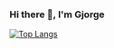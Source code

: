 ### Hi there 👋, I'm Gjorge

<!--
**GjorgeGajdov/GjorgeGajdov** is a ✨ _special_ ✨ repository because its `README.md` (this file) appears on your GitHub profile.

Here are some ideas to get you started:

- 🔭 I’m currently working on ...
- 🌱 I’m currently learning ...
- 👯 I’m looking to collaborate on ...
- 🤔 I’m looking for help with ...
- 💬 Ask me about ...
- 📫 How to reach me: ...
- 😄 Pronouns: ...
- ⚡ Fun fact: ...
-->

[![Top Langs](https://github-readme-stats-one-delta-83.vercel.app/api/top-langs/?username=gjorgegajdov)](https://github.com/gjorgegajdov/github-readme-stats)
